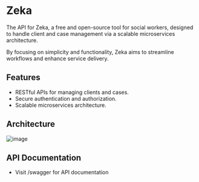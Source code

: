 # Zeka

The API for Zeka, a free and open-source tool for social workers, designed to handle client and case management via a scalable microservices architecture.

By focusing on simplicity and functionality, Zeka aims to streamline workflows and enhance service delivery.

## Features

- RESTful APIs for managing clients and cases.
- Secure authentication and authorization.
- Scalable microservices architecture.

## Architecture

![image](https://github.com/user-attachments/assets/58139f64-ddd6-428b-b2c1-0cff5dc764a0)

## API Documentation

- Visit /swagger for API documentation
